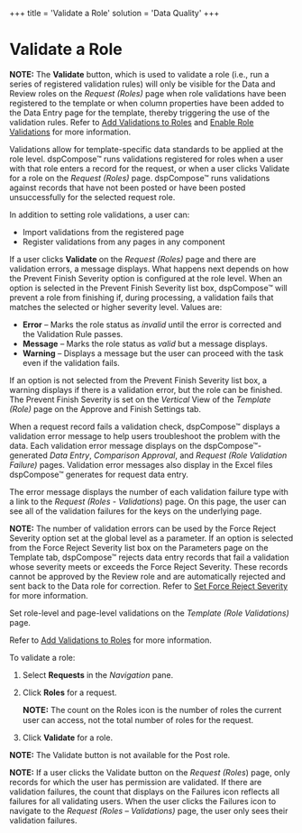 +++
title = 'Validate a Role'
solution = 'Data Quality'
+++

# Validate a Role

**NOTE:** The **Validate** button, which is used to validate a role
(i.e., run a series of registered validation rules) will only be visible
for the Data and Review roles on the
<span style="font-style: italic;">Request (Roles)</span> page when role
validations have been registered to the template or when column
properties have been added to the Data Entry page for the template,
thereby triggering the use of the validation rules. Refer to [Add
Validations to Roles](Add_Validations_to_Roles) and [Enable Role
Validations](../Config/Enable_Role_Validations) for more
information.

Validations allow for template-specific data standards to be applied at
the role level. dspCompose™ runs validations registered for roles when a
user with that role enters a record for the request, or when a user
clicks Validate for a role on the *Request (Roles)* page. dspCompose™
runs validations against records that have not been posted or have been
posted unsuccessfully for the selected request role.

In addition to setting role validations, a user can:

  - Import validations from the registered page
  - Register validations from any pages in any component

If a user clicks **Validate** on the *Request (Roles)* page and there
are validation errors, a message displays. What happens next depends on
how the Prevent Finish Severity option is configured at the role level.
When an option is selected in the Prevent Finish Severity list box,
dspCompose™ will prevent a role from finishing if, during processing, a
validation fails that matches the selected or higher severity level.
Values are:

  - **Error** – Marks the role status as
    <span style="font-style: italic;">invalid</span> until the error is
    corrected and the Validation Rule passes.
  - **Message** – Marks the role status as
    <span style="font-style: italic;">valid</span> but a message
    displays.
  - **Warning** – Displays a message but the user can proceed with the
    task even if the validation fails.

If an option is not selected from the Prevent Finish Severity list box,
a warning displays if there is a validation error, but the role can be
finished. The Prevent Finish Severity is set on the *Vertical* View of
the *Template (Role)* page on the Approve and Finish Settings tab.

When a request record fails a validation check, dspCompose™ displays a
validation error message to help users troubleshoot the problem with the
data. Each validation error message displays on the
dspCompose™-generated *Data Entry*, *Comparison Approval*, and
*Request (Role Validation Failure)* pages. Validation error messages
also display in the Excel files dspCompose™ generates for request data
entry.

The error message displays the number of each validation failure type
with a link to the *Request (Roles - Validations*) page. On this page,
the user can see all of the validation failures for the keys on the
underlying page.

**NOTE:** The number of validation errors can be used by the Force
Reject Severity option set at the global level as a parameter. If an
option is selected from the Force Reject Severity list box on the
Parameters page on the Template tab, dspCompose™ rejects data entry
records that fail a validation whose severity meets or exceeds the Force
Reject Severity. These records cannot be approved by the Review role and
are automatically rejected and sent back to the Data role for
correction. Refer to [Set Force Reject
Severity](Set_Force_Reject_Severity) for more information.

Set role-level and page-level validations on the *Template (Role
Validations)* page.

Refer to [Add Validations to Roles](Add_Validations_to_Roles) for
more information.

To validate a role:

1.  Select **Requests** in the *Navigation* pane.

2.  Click **Roles** for a request.
    
    <span style="font-weight: bold;font-size: 11.0pt;">NOTE:</span> The
    count on the Roles icon is the number of roles the current user can
    access, not the total number of roles for the request.

3.  Click **Validate** for a role.

<span style="font-weight: bold;">NOTE:</span> The Validate button is not
available for the Post role.

<span style="font-weight: bold;">NOTE:</span> If a user clicks the
Validate button on the <span style="font-style: italic;">Request
(Roles</span>) page, only records for which the user has permission are
validated. If there are validation failures, the count that displays on
the Failures icon reflects all failures for all validating users. When
the user clicks the Failures icon to navigate to the
<span style="font-style: italic;">Request (Roles – Validations)</span>
page, the user only sees their validation failures.

